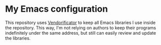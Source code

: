 # My Emacs configuration

This repository uses
[Vendorificator](https://github.com/3ofcoins/vendorificator/) to
keep all Emacs libraries I use inside the repository. This way, I'm
not relying on authors to keep their programs indefinitely under the
same address, but still can easily review and update the libraries.

